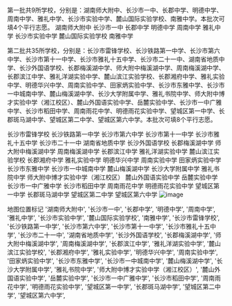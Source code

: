 第一批共9所学校，分别是：湖南师大附中、长沙市一中、长郡中学、明德中学、周南中学、雅礼中学、长沙市实验中学、麓山国际实验学校、南雅中学。本批次可填4个平行志愿。
湖南师大附中
长沙市一中
长郡中学
明德中学
周南中学
雅礼中学
长沙市实验中学
麓山国际实验学校
南雅中学


第二批共35所学校，分别是：长沙市雷锋学校、长沙铁路第一中学、长沙市第六中学、长沙市第十一中学、长沙市雅礼十五中学、长沙市二十一中、湖南省地质中学、长沙外国语学校、长郡梅溪湖中学、师大附中梅溪湖中学、周南梅溪湖中学、长郡滨江中学、雅礼洋湖实验中学、麓山滨江实验学校、长郡湘府中学、雅礼实验中学、明德华兴中学、周南实验中学、田家炳实验中学、长沙市东雅中学、长沙市一中城南中学、麓山梅溪湖中学、长沙大学附属中学、雅礼书院中学、师大附中博才实验中学（湘江校区）、麓山外国语实验中学、岳麓实验中学、长沙市一中广雅中学、长沙市稻田中学、周南雨花中学、明德雨花实验中学、望城区第一中学、长郡斑马湖中学、望城区第二中学、望城区第六中学。本批次可填8个平行志愿。

长沙市雷锋学校
长沙铁路第一中学
长沙市第六中学
长沙市第十一中学
长沙市雅礼十五中学
长沙市二十一中
湖南省地质中学
长沙外国语学校
长郡梅溪湖中学
师大附中梅溪湖中学
周南梅溪湖中学
长郡滨江中学
雅礼洋湖实验中学
麓山滨江实验学校
长郡湘府中学
雅礼实验中学
明德华兴中学
周南实验中学
田家炳实验中学
长沙市东雅中学
长沙市一中城南中学
麓山梅溪湖中学
长沙大学附属中学
雅礼书院中学
师大附中博才实验中学（湘江校区）
麓山外国语实验中学
岳麓实验中学
长沙市一中广雅中学
长沙市稻田中学
周南雨花中学
明德雨花实验中学
望城区第一中学
长郡斑马湖中学
望城区第二中学
望城区第六中学
![image](https://github.com/logep/logep.github.io/assets/6442945/5d2c3562-bf99-439b-b506-0a5c70e8bf75)


地图位置标记
  '湖南师大附中',
'长沙市一中',
'长郡中学',
'明德中学',
'周南中学',
'雅礼中学',
'长沙市实验中学',
'麓山国际实验学校',
'南雅中学',
          '长沙市雷锋学校',
'长沙铁路第一中学',
'长沙市第六中学',
'长沙市第十一中学',
'长沙市雅礼十五中学',
'长沙市二十一中',
'湖南省地质中学',
'长沙外国语学校',
'长郡梅溪湖中学',
'师大附中梅溪湖中学',
'周南梅溪湖中学',
'长郡滨江中学',
'雅礼洋湖实验中学',
'麓山滨江实验学校',
'长郡湘府中学',
'雅礼实验中学',
'明德华兴中学',
'周南实验中学',
'田家炳实验中学',
'长沙市东雅中学',
'长沙市一中城南中学',
'麓山梅溪湖中学',
'长沙大学附属中学',
'雅礼书院中学',
'师大附中博才实验中学（湘江校区）',
'麓山外国语实验中学',
'岳麓实验中学',
'长沙市一中广雅中学',
'长沙市稻田中学',
'周南雨花中学',
'明德雨花实验中学',
'望城区第一中学',
'长郡斑马湖中学',
'望城区第二中学',
'望城区第六中学',
